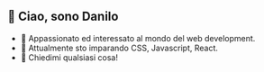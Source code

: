 <h2>👋  Ciao, sono Danilo </h2>
<ul>
  
  <li>👀 Appassionato ed interessato al mondo del web development.</li>
  <li>🌱 Attualmente sto imparando CSS, Javascript, React.</li>
  <li> 💬 Chiedimi qualsiasi cosa! </li>
</ul>
